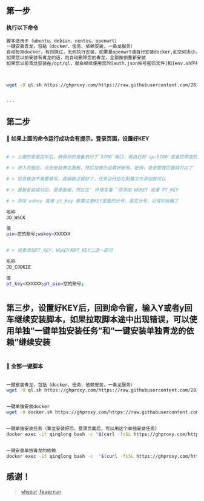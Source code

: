 
## 第一步

#### 执行以下命令

```sh
脚本适用于（ubuntu、debian、centos、openwrt）
一键安装青龙，包括（docker、任务、依赖安装，一条龙服务）
自动检测docker，有则跳过，无则执行安装，如果是openwrt请自行安装docker,如空间太小，请挂载好盘
如果您以前安装有青龙的话，则自动删除您的青龙，全部推倒重新安装
如果您以前青龙安装在/opt/ql，就会继续使用您的[auth.json帐号密码文件]和[env.sh环境变量文件]免除弄KEY的烦恼



wget -O ql.sh https://ghproxy.com/https://raw.githubusercontent.com/281677160/ql/main/ql.sh && bash ql.sh


---
```

## 第二步

#### 🚩 如果上面的命令运行成功会有提示，登录页面，设置好KEY
```sh

# > 上面的安装完毕后，确保你的设备放行了`5700`端口，用自己的`ip:5700`或者您修改的端口进入页面

# > 进入页面后，点击安装青龙面板，然后按提示设置好账号、密码，登录管理页面就可以了

# > 信息推送不需要填写，直接跳过就好了，任务运行后在配置文件添加就可以

# > 面板安装成功后，登录面板，然后在‘ 环境变量 ’项添加 WSKEY 或者 PT_KEY

# > 添加 wskey 或者 pt_key 都要注意KEY里面的分号，英文分号，记得别省略了

名称
JD_WSCK

值
pin=您的账号;wskey=XXXXXX
```

```sh

# > 或者添加PT_KEY，WSKEY和PT_KEY二选一即可

名称
JD_COOKIE

值
pt_key=XXXXXX;pt_pin=您的账号;
```

#
## 第三步，设置好KEY后，回到命令窗，输入Y或者y回车继续安装脚本，如果拉取脚本途中出现错误，可以使用单独“一键单独安装任务”和“一键安装单独青龙的依赖”继续安装
#



#### 🚩 全部一键脚本

```sh

一键安装青龙，包括（docker、任务、依赖安装，一条龙服务）
wget -O ql.sh https://ghproxy.com/https://raw.githubusercontent.com/281677160/ql/main/ql.sh && bash ql.sh


一键单独安装docker
wget -O docker.sh https://ghproxy.com/https://raw.githubusercontent.com/281677160/ql/main/docker.sh && bash docker.sh


一键单独安装任务（青龙安装好后，登录页面后，可以用这个单独安装任务）
docker exec -it qinglong bash -c "$(curl -fsSL https://ghproxy.com/https://raw.githubusercontent.com/281677160/ql/main/feverrun.sh)"


一键安装单独青龙的依赖
docker exec -it qinglong bash -c  "$(curl -fsSL https://ghproxy.com/https://raw.githubusercontent.com/281677160/ql/main/npm.sh)"


```

## 感谢！

> [`whyour`](https://github.com/whyour/qinglong)
> [`feverrun`](https://github.com/feverrun/my_scripts)
